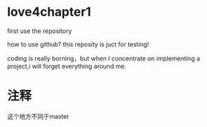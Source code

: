 # love4chapter1
first use the repository

how to use github? this reposity is juct for testing!

coding is really borning，but when I concentrate on implementing a project,i will forget everything around me.

# 注释
这个地方不同于master
